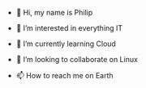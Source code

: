 - 👋 Hi, my name is Philip

- 👀 I’m interested in everything IT
- 🌱 I’m currently learning Cloud
- 💞️ I’m looking to collaborate on Linux
- 📫 How to reach me on Earth

<!---
sinos88/sinos88 is a ✨ special ✨ repository because its `README.md` (this file) appears on your GitHub profile.
You can click the Preview link to take a look at your changes.
--->
